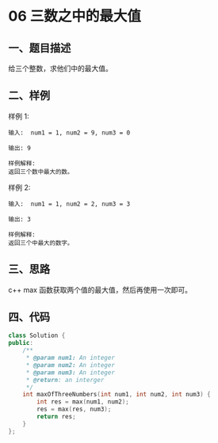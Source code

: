 # 06 三数之中的最大值
## 一、题目描述
给三个整数，求他们中的最大值。

## 二、样例
样例  1:
	
    输入:  num1 = 1, num2 = 9, num3 = 0
	
    输出: 9
	
	样例解释: 
	返回三个数中最大的数。

样例 2:
	
    输入:  num1 = 1, num2 = 2, num3 = 3
	
    输出: 3
	
	样例解释: 
	返回三个中最大的数字。

## 三、思路

c++ max 函数获取两个值的最大值，然后再使用一次即可。

## 四、代码
```cpp
class Solution {
public:
    /**
     * @param num1: An integer
     * @param num2: An integer
     * @param num3: An integer
     * @return: an interger
     */
    int maxOfThreeNumbers(int num1, int num2, int num3) {
        int res = max(num1, num2);
        res = max(res, num3);
        return res;
    }
};
```